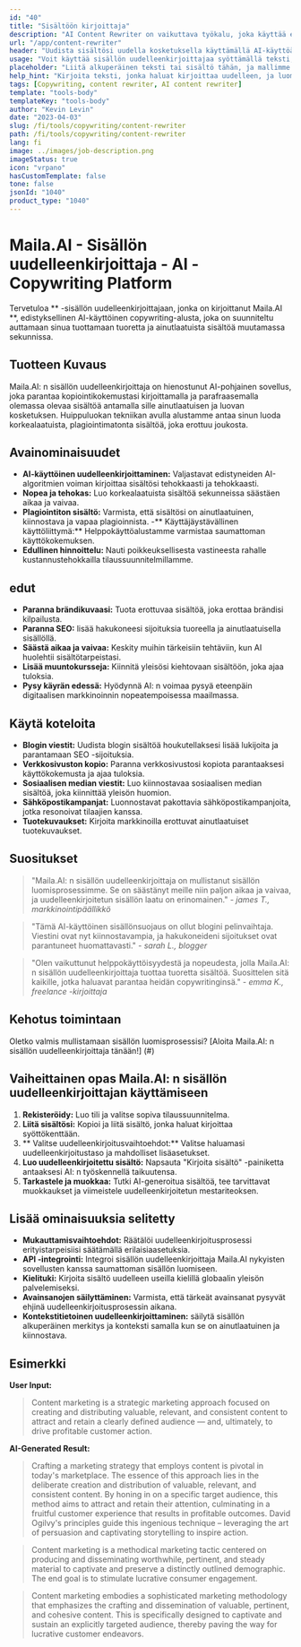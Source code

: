 ```yaml
---
id: "40"
title: "Sisältöön kirjoittaja"
description: "AI Content Rewriter on vaikuttava työkalu, joka käyttää edistyneitä AI -algoritmeja kirjoittamaan ja uudelleenkirjoittamaan syöttötekstisi automaattisesti, mikä tekee siitä ainutlaatuisen, kiinnostavan ja houkuttelevan.  Tämä työkalu on ihanteellinen bloggaajille, copywritereille ja sisällöntuojille, jotka haluavat parantaa sisällön laatua ja välttää plagiointikysymyksiä."
url: "/app/content-rewriter"
header: "Uudista sisältösi uudella kosketuksella käyttämällä AI-käyttöä koskevaa uudelleenkirjoittamista."
usage: "Voit käyttää sisällön uudelleenkirjoittajaa syöttämällä teksti, jonka haluat kirjoittaa uudelleen.  Tämä työkalu tuottaa sitten ainutlaatuisen, hyvin jäsennellyn ja kiinnostavan version alkuperäisestä sisällöstäsi ylläpitäen sen kontekstia ja keskeisiä ideoita."
placeholder: "Liitä alkuperäinen teksti tai sisältö tähän, ja mallimme kirjoittavat sen uudelleen luodaksesi ainutlaatuisen, kiinnostavan ja houkuttelevan version."
help_hint: "Kirjoita teksti, jonka haluat kirjoittaa uudelleen, ja luomme uuden, ainutlaatuisen version säilyttämällä alkuperäisen merkityksen ja kontekstin.  Ihanteellinen sisällön laadun parantamiseksi ja plagiointikysymysten välttämiseksi."
tags: [Copywriting, content rewriter, AI content rewriter]
template: "tools-body"
templateKey: "tools-body"
author: "Kevin Levin"
date: "2023-04-03"
slug: /fi/tools/copywriting/content-rewriter
path: /fi/tools/copywriting/content-rewriter
lang: fi
image: ../images/job-description.png
imageStatus: true
icon: "vrpano"
hasCustomTemplate: false
tone: false
jsonId: "1040"
product_type: "1040"
---
```


# Maila.AI - Sisällön uudelleenkirjoittaja - AI -Copywriting Platform

Tervetuloa ** -sisällön uudelleenkirjoittajaan, jonka on kirjoittanut Maila.AI **, edistyksellinen AI-käyttöinen copywriting-alusta, joka on suunniteltu auttamaan sinua tuottamaan tuoretta ja ainutlaatuista sisältöä muutamassa sekunnissa.

## Tuotteen Kuvaus

Maila.AI: n sisällön uudelleenkirjoittaja on hienostunut AI-pohjainen sovellus, joka parantaa kopiointikokemustasi kirjoittamalla ja parafraasemalla olemassa olevaa sisältöä antamalla sille ainutlaatuisen ja luovan kosketuksen. Huippuluokan tekniikan avulla alustamme antaa sinun luoda korkealaatuista, plagiointimatonta sisältöä, joka erottuu joukosta.

## Avainominaisuudet

- **AI-käyttöinen uudelleenkirjoittaminen:** Valjastavat edistyneiden AI-algoritmien voiman kirjoittaa sisältösi tehokkaasti ja tehokkaasti.
- **Nopea ja tehokas:** Luo korkealaatuista sisältöä sekunneissa säästäen aikaa ja vaivaa.
- **Plagiointiton sisältö:** Varmista, että sisältösi on ainutlaatuinen, kiinnostava ja vapaa plagioinnista. -** Käyttäjäystävällinen käyttöliittymä:** Helppokäyttöalustamme varmistaa saumattoman käyttökokemuksen.
- **Edullinen hinnoittelu:** Nauti poikkeuksellisesta vastineesta rahalle kustannustehokkailla tilaussuunnitelmillamme.

## edut

- **Paranna brändikuvaasi:** Tuota erottuvaa sisältöä, joka erottaa brändisi kilpailusta.
- **Paranna SEO:** lisää hakukoneesi sijoituksia tuoreella ja ainutlaatuisella sisällöllä.
- **Säästä aikaa ja vaivaa:** Keskity muihin tärkeisiin tehtäviin, kun AI huolehtii sisältötarpeistasi.
- **Lisää muuntokursseja:** Kiinnitä yleisösi kiehtovaan sisältöön, joka ajaa tuloksia.
- **Pysy käyrän edessä:** Hyödynnä AI: n voimaa pysyä eteenpäin digitaalisen markkinoinnin nopeatempoisessa maailmassa.

## Käytä koteloita

- **Blogin viestit:** Uudista blogin sisältöä houkutellaksesi lisää lukijoita ja parantamaan SEO -sijoituksia.
- **Verkkosivuston kopio:** Paranna verkkosivustosi kopiota parantaaksesi käyttökokemusta ja ajaa tuloksia.
- **Sosiaalisen median viestit:** Luo kiinnostavaa sosiaalisen median sisältöä, joka kiinnittää yleisön huomion.
- **Sähköpostikampanjat:** Luonnostavat pakottavia sähköpostikampanjoita, jotka resonoivat tilaajien kanssa.
- **Tuotekuvaukset:** Kirjoita markkinoilla erottuvat ainutlaatuiset tuotekuvaukset.

## Suositukset

> "Maila.AI: n sisällön uudelleenkirjoittaja on mullistanut sisällön luomisprosessimme. Se on säästänyt meille niin paljon aikaa ja vaivaa, ja uudelleenkirjoitetun sisällön laatu on erinomainen." - _james T., markkinointipäällikkö_

> "Tämä AI-käyttöinen sisällönsuojaus on ollut blogini pelinvaihtaja. Viestini ovat nyt kiinnostavampia, ja hakukoneideni sijoitukset ovat parantuneet huomattavasti." - _sarah L., blogger_

> "Olen vaikuttunut helppokäyttöisyydestä ja nopeudesta, jolla Maila.AI: n sisällön uudelleenkirjoittaja tuottaa tuoretta sisältöä. Suosittelen sitä kaikille, jotka haluavat parantaa heidän copywritinginsä." - _emma K., freelance -kirjoittaja_

## Kehotus toimintaan

Oletko valmis mullistamaan sisällön luomisprosessisi? [Aloita Maila.AI: n sisällön uudelleenkirjoittaja tänään!] (#)

## Vaiheittainen opas Maila.AI: n sisällön uudelleenkirjoittajan käyttämiseen

1. **Rekisteröidy:** Luo tili ja valitse sopiva tilaussuunnitelma.
2. **Liitä sisältösi:** Kopioi ja liitä sisältö, jonka haluat kirjoittaa syöttökenttään.
3. ** Valitse uudelleenkirjoitusvaihtoehdot:** Valitse haluamasi uudelleenkirjoitustaso ja mahdolliset lisäasetukset.
4. **Luo uudelleenkirjoitettu sisältö:** Napsauta "Kirjoita sisältö" -painiketta antaaksesi AI: n työskennellä taikuutensa.
5. **Tarkastele ja muokkaa:** Tutki AI-generoitua sisältöä, tee tarvittavat muokkaukset ja viimeistele uudelleenkirjoitetun mestariteoksen.

## Lisää ominaisuuksia selitetty

- **Mukauttamisvaihtoehdot:** Räätälöi uudelleenkirjoitusprosessi erityistarpeisiisi säätämällä erilaisia ​​asetuksia.
- **API -integrointi:** Integroi sisällön uudelleenkirjoittaja Maila.AI nykyisten sovellusten kanssa saumattoman sisällön luomiseen.
- **Kielituki:** Kirjoita sisältö uudelleen useilla kielillä globaalin yleisön palvelemiseksi.
- **Avainsanojen säilyttäminen:** Varmista, että tärkeät avainsanat pysyvät ehjinä uudelleenkirjoitusprosessin aikana.
- **Kontekstitietoinen uudelleenkirjoittaminen:** säilytä sisällön alkuperäinen merkitys ja konteksti samalla kun se on ainutlaatuinen ja kiinnostava.

## Esimerkki

**User Input:**

> Content marketing is a strategic marketing approach focused on creating and distributing valuable, relevant, and consistent content to attract and retain a clearly defined audience — and, ultimately, to drive profitable customer action.

**AI-Generated Result:**

> Crafting a marketing strategy that employs content is pivotal in today's marketplace. The essence of this approach lies in the deliberate creation and distribution of valuable, relevant, and consistent content. By honing in on a specific target audience, this method aims to attract and retain their attention, culminating in a fruitful customer experience that results in profitable outcomes. David Ogilvy's principles guide this ingenious technique – leveraging the art of persuasion and captivating storytelling to inspire action.

> Content marketing is a methodical marketing tactic centered on producing and disseminating worthwhile, pertinent, and steady material to captivate and preserve a distinctly outlined demographic. The end goal is to stimulate lucrative consumer engagement.

> Content marketing embodies a sophisticated marketing methodology that emphasizes the crafting and dissemination of valuable, pertinent, and cohesive content. This is specifically designed to captivate and sustain an explicitly targeted audience, thereby paving the way for lucrative customer endeavors.
